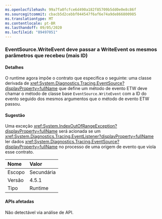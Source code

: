 ```yaml
---
ms.openlocfilehash: 99a7fa0fcfce6d490a182f85709b5dd0e0e8c86f
ms.sourcegitcommit: cbacb5d2cebbf044547f6af6e74a9de866800985
ms.translationtype: MT
ms.contentlocale: pt-BR
ms.lasthandoff: 09/05/2020
ms.locfileid: "89497051"
---
```

### <a name="eventsourcewriteevent-impls-must-pass-writeevent-the-same-parameters-that-it-received-plus-id"></a>EventSource.WriteEvent deve passar a WriteEvent os mesmos parâmetros que recebeu (mais ID)

#### <a name="details"></a>Detalhes

O runtime agora impõe o contrato que especifica o seguinte: uma classe derivada de <xref:System.Diagnostics.Tracing.EventSource?displayProperty=fullName> que define um método de evento ETW deve chamar o método de classe base <code>EventSource.WriteEvent</code> com a ID do evento seguido dos mesmos argumentos que o método de evento ETW passou.

#### <a name="suggestion"></a>Sugestão

Uma exceção <xref:System.IndexOutOfRangeException?displayProperty=fullName> será acionada se um <xref:System.Diagnostics.Tracing.EventListener?displayProperty=fullName> ler dados <xref:System.Diagnostics.Tracing.EventSource?displayProperty=fullName> no processo de uma origem de evento que viola esse contrato.

| Nome    | Valor       |
|:--------|:------------|
| Escopo   |Secundária|
|Versão|4.5.1|
|Tipo|Runtime|

#### <a name="affected-apis"></a>APIs afetadas

Não detectável via análise de API.

<!--

#### Affected APIs

Not detectable via API analysis.

-->

